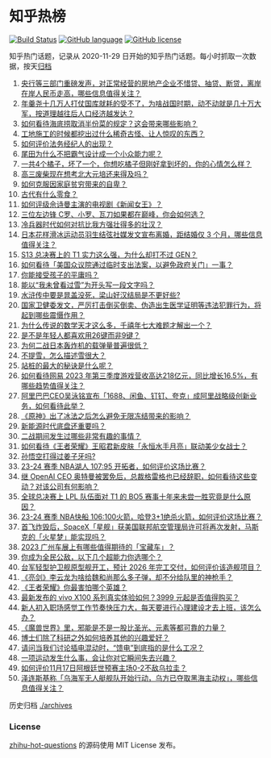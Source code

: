 # 知乎热榜
[![Build Status](https://github.com/ToWeLong/zhihu-hot-questions/workflows/CI/badge.svg)](https://github.com/ToWeLong/zhihu-hot-questions/actions)
[![GitHub language](https://img.shields.io/badge/language-golang-orange.svg)](https://golang.org/)
[![GitHub license](https://img.shields.io/github/license/ToWeLong/zhihu-hot-questions)](https://github.com/ToWeLong/zhihu-hot-questions/blob/main/LICENSE)

知乎热门话题，记录从 2020-11-29 日开始的知乎热门话题。每小时抓取一次数据，按天[归档](./archives)

<!-- BEGIN -->

1. [央行等三部门重磅发声，对正常经营的房地产企业不惜贷、抽贷、断贷，离岸在岸人民币走高，哪些信息值得关注？](https://www.zhihu.com/question/630571546)
1. [年羹尧十几万人打仗国库就耗的受不了，为啥战国时期，动不动就是几十万大军，按道理越往后人口经济越发达？](https://www.zhihu.com/question/617850955)
1. [如何看待海底捞取消半份菜的规定？这会带来哪些影响？](https://www.zhihu.com/question/630548738)
1. [工地施工的时候都挖出过什么稀奇古怪、让人惊叹的东西？](https://www.zhihu.com/question/270439844)
1. [如何评价法务经纪人的出现？](https://www.zhihu.com/question/630269719)
1. [尾田为什么不把霸气设计成一个小众能力呢？](https://www.zhihu.com/question/580787643)
1. [一共4个橘子，坏了一个，你想吃橘子但刚好拿到坏的，你的心情怎么样？](https://www.zhihu.com/question/628502789)
1. [高三废柴现在想考北大元培还来得及吗？](https://www.zhihu.com/question/629950899)
1. [如何克服因家庭贫穷带来的自卑？](https://www.zhihu.com/question/24876643)
1. [古代有什么零食？](https://www.zhihu.com/question/35115325)
1. [如何评级佘诗曼主演的电视剧《新闻女王》？](https://www.zhihu.com/question/630544668)
1. [三位左边锋 C罗、小罗、瓦刀如果都在巅峰，你会如何选？](https://www.zhihu.com/question/551880179)
1. [冷兵器时代如何对抗比我方强壮得多的壮汉？](https://www.zhihu.com/question/630602088)
1. [日本花样滑冰运动员羽生结弦社媒发文宣布离婚，距结婚仅 3 个月，哪些信息值得关注？](https://www.zhihu.com/question/630608430)
1. [S13 总决赛上的 T1 实力这么强，为什么却打不过 GEN？](https://www.zhihu.com/question/629949756)
1. [如何看待「美国众议院通过临时支出法案，以避免政府关门」一事？](https://www.zhihu.com/question/630291775)
1. [你能接受孩子的平庸吗？](https://www.zhihu.com/question/358573044)
1. [能以“我未曾看过雪”为开头写一段文字吗？](https://www.zhihu.com/question/630661348)
1. [水浒传中要是晁盖没死，梁山好汉结局是不更好些?](https://www.zhihu.com/question/629348233)
1. [国家卫健委发文，严厉打击倒买倒卖、伪造出生医学证明等违法犯罪行为，将起到哪些震慑作用？](https://www.zhihu.com/question/630536903)
1. [为什么传说的数学天才这么多，千禧年七大难题才解出一个？](https://www.zhihu.com/question/306983576)
1. [是不是年轻人都喜欢用26键而非9键？](https://www.zhihu.com/question/630284910)
1. [为何二战日本轰炸机的载弹量普遍很低？](https://www.zhihu.com/question/629114704)
1. [不提雪，怎么描述雪很大？](https://www.zhihu.com/question/623993177)
1. [站桩的最大的秘诀是什么呢？](https://www.zhihu.com/question/596431882)
1. [如何看待网易 2023 年第三季度游戏营收高达218亿元，同比增长16.5%，有哪些趋势值得关注？](https://www.zhihu.com/question/630662323)
1. [阿里巴巴CEO吴泳铭宣布「1688、闲鱼、钉钉、夸克」成阿里战略级创新业务，如何看待此举？](https://www.zhihu.com/question/630467873)
1. [《原神》出了冰法之后怎么避免无限冻结带来的影响？](https://www.zhihu.com/question/629863631)
1. [新能源时代底盘还重要吗？](https://www.zhihu.com/question/545064908)
1. [二战期间发生过哪些非常有趣的事情？](https://www.zhihu.com/question/450165644)
1. [如何看待《王者荣耀》王昭君新皮肤「永恒水手月亮」联动美少女战士？](https://www.zhihu.com/question/630527357)
1. [孙悟空打得过姜子牙吗?](https://www.zhihu.com/question/629491016)
1. [23-24 赛季 NBA湖人 107:95 开拓者，如何评价这场比赛？](https://www.zhihu.com/question/630658066)
1. [继 OpenAI CEO 奥特曼被罢免后，总裁格雷格也已经辞职，如何看待这些变动？对该公司有何影响？](https://www.zhihu.com/question/630644931)
1. [全球总决赛上 LPL 队伍面对 T1 的 BO5 赛事十年来未尝一胜究竟是什么原因？](https://www.zhihu.com/question/629993852)
1. [23-24 赛季 NBA快船 106:100火箭，哈登3+1绝杀火箭，如何评价这场比赛？](https://www.zhihu.com/question/630671211)
1. [首飞炸毁后，SpaceX「星舰」获美国联邦航空管理局许可将再次发射，马斯克的「火星梦」能实现吗？](https://www.zhihu.com/question/630388032)
1. [2023 广州车展上有哪些值得期待的「宝藏车」？](https://www.zhihu.com/question/629999023)
1. [你成为全民公敌，以下几个超能力你选哪个？](https://www.zhihu.com/question/629354125)
1. [台军轻型护卫舰原型舰开工，预计 2026 年完工交付，如何评价该造舰项目？](https://www.zhihu.com/question/630552963)
1. [《亮剑》李云龙为啥给魏和尚那么多子弹，却不分给队里的神枪手？](https://www.zhihu.com/question/626337399)
1. [《王者荣耀》你最害怕哪个英雄？](https://www.zhihu.com/question/630079429)
1. [最新发布的 vivo X100 系列真实体验如何？3999 元起是否值得购买？](https://www.zhihu.com/question/630534739)
1. [新人初入职场感觉工作节奏快压力大，每天要进行心理建设才去上班，该怎么办？](https://www.zhihu.com/question/630020752)
1. [《魔兽世界》里，邪能是不是一股比圣光、元素等都可靠的力量？](https://www.zhihu.com/question/630095074)
1. [博士们除了科研之外如何培养其他的兴趣爱好？](https://www.zhihu.com/question/279140034)
1. [请问当我们讨论插电混动时，“馈电”到底指的是什么工况？](https://www.zhihu.com/question/441249737)
1. [一项运动发生什么事，会让你对它瞬间失去兴趣？](https://www.zhihu.com/question/630059650)
1. [如何评价11月17日阿根廷世预赛主场0-2不敌乌拉圭？](https://www.zhihu.com/question/630517739)
1. [泽连斯基称「乌海军无人艇舰队开始行动，乌方已夺取黑海主动权」，哪些信息值得关注？](https://www.zhihu.com/question/630593516)

<!-- END -->

历史归档 [./archives](./archives)


### License
[zhihu-hot-questions](https://github.com/towelong/zhihu-hot-questions) 的源码使用 MIT License 发布。